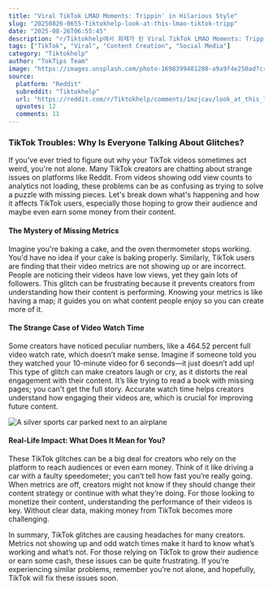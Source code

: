 ```yaml
---
title: "Viral TikTok LMAO Moments: Trippin' in Hilarious Style"
slug: "20250826-0655-Tiktokhelp-look-at-this-lmao-tiktok-tripp"
date: "2025-08-26T06:55:45"
description: "r/Tiktokhelp에서 화제가 된 Viral TikTok LMAO Moments: Trippin' in Hilarious Style에 대한 깊이 있는 분석과 인사이트"
tags: ["TikTok", "Viral", "Content Creation", "Social Media"]
category: "Tiktokhelp"
author: "TokTips Team"
image: "https://images.unsplash.com/photo-1698399481280-a9a9f4e250ad?crop=entropy&cs=tinysrgb&fit=max&fm=jpg&ixid=M3w3OTU0NDF8MHwxfHNlYXJjaHw0NXx8dGlrdG9rfGVufDF8MHx8fDE3NTYxNTg5MzF8MA&ixlib=rb-4.1.0&q=80&w=1080"
source:
  platform: "Reddit"
  subreddit: "Tiktokhelp"
  url: "https://reddit.com/r/Tiktokhelp/comments/1mzjcav/look_at_this_lmao_tiktok_trippin/"
  upvotes: 12
  comments: 11
---
```


### TikTok Troubles: Why Is Everyone Talking About Glitches?

If you've ever tried to figure out why your TikTok videos sometimes act weird, you're not alone. Many TikTok creators are chatting about strange issues on platforms like Reddit. From videos showing odd view counts to analytics not loading, these problems can be as confusing as trying to solve a puzzle with missing pieces. Let's break down what's happening and how it affects TikTok users, especially those hoping to grow their audience and maybe even earn some money from their content.

#### The Mystery of Missing Metrics

Imagine you're baking a cake, and the oven thermometer stops working. You'd have no idea if your cake is baking properly. Similarly, TikTok users are finding that their video metrics are not showing up or are incorrect. People are noticing their videos have low views, yet they gain lots of followers. This glitch can be frustrating because it prevents creators from understanding how their content is performing. Knowing your metrics is like having a map; it guides you on what content people enjoy so you can create more of it.

#### The Strange Case of Video Watch Time

Some creators have noticed peculiar numbers, like a 464.52 percent full video watch rate, which doesn’t make sense. Imagine if someone told you they watched your 10-minute video for 6 seconds—it just doesn’t add up! This type of glitch can make creators laugh or cry, as it distorts the real engagement with their content. It’s like trying to read a book with missing pages; you can't get the full story. Accurate watch time helps creators understand how engaging their videos are, which is crucial for improving future content.

![A silver sports car parked next to an airplane](https://images.unsplash.com/photo-1729215459766-538d1f06cfe2?crop=entropy&cs=tinysrgb&fit=max&fm=jpg&ixid=M3w3OTU0NDF8MHwxfHNlYXJjaHwxMnx8dmlyYWx8ZW58MXwwfHx8MTc1NjE1ODkzMnww&ixlib=rb-4.1.0&q=80&w=1080)

#### Real-Life Impact: What Does It Mean for You?

These TikTok glitches can be a big deal for creators who rely on the platform to reach audiences or even earn money. Think of it like driving a car with a faulty speedometer; you can’t tell how fast you’re really going. When metrics are off, creators might not know if they should change their content strategy or continue with what they’re doing. For those looking to monetize their content, understanding the performance of their videos is key. Without clear data, making money from TikTok becomes more challenging.

In summary, TikTok glitches are causing headaches for many creators. Metrics not showing up and odd watch times make it hard to know what’s working and what’s not. For those relying on TikTok to grow their audience or earn some cash, these issues can be quite frustrating. If you’re experiencing similar problems, remember you’re not alone, and hopefully, TikTok will fix these issues soon.
